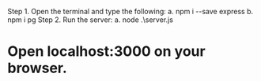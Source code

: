 Step 1. Open the terminal and type the following:
  a. npm i --save express
  b. npm i pg
Step 2. Run the server:
  a. node .\server.js
  # Open localhost:3000 on your browser.
